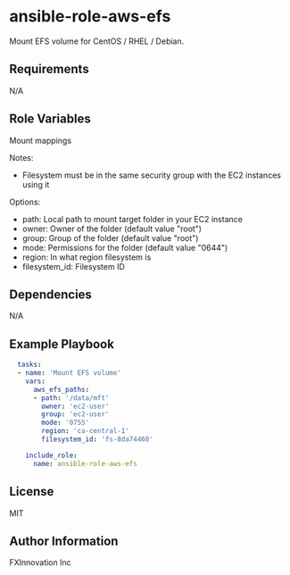 ansible-role-aws-efs
====================

Mount EFS volume for CentOS / RHEL / Debian.  

Requirements
------------

N/A

Role Variables
--------------

Mount mappings

Notes:
- Filesystem must be in the same security group with the EC2 instances using it

Options:
- path:           Local path to mount target folder in your EC2 instance
- owner:          Owner of the folder (default value "root")
- group:          Group of the folder (default value "root")
- mode:           Permissions for the folder (default value "0644")
- region:         In what region filesystem is
- filesystem_id:  Filesystem ID

Dependencies
------------

N/A

Example Playbook
----------------

```yaml
  tasks:
  - name: 'Mount EFS volume'
    vars:
      aws_efs_paths:
      - path: '/data/mft'
        owner: 'ec2-user'
        group: 'ec2-user'
        mode: '0755'
        region: 'ca-central-1'
        filesystem_id: 'fs-8da74460'

    include_role:
      name: ansible-role-aws-efs
```

License
-------

MIT

Author Information
------------------

FXInnovation Inc

